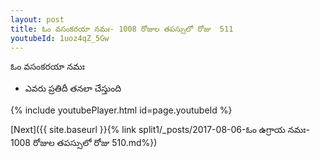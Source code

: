 ```yaml
---
layout: post
title: ఓం వసంకరయా నమః- 1008 రోజుల తపస్సులో రోజు  511
youtubeId: 1uoz4qZ_5Gw
---
```

 
 
 ఓం వసంకరయా నమః  
 
 -  ఎవరు ప్రతిదీ తనలా చేస్తుంది 
 
  
 
  
 
 
 
 
 
 


{% include youtubePlayer.html id=page.youtubeId %}
 
[Next]({{ site.baseurl }}{% link  split1/_posts/2017-08-06-ఓం ఉగ్రాయ నమః- 1008 రోజుల తపస్సులో రోజు  510.md%})
 
